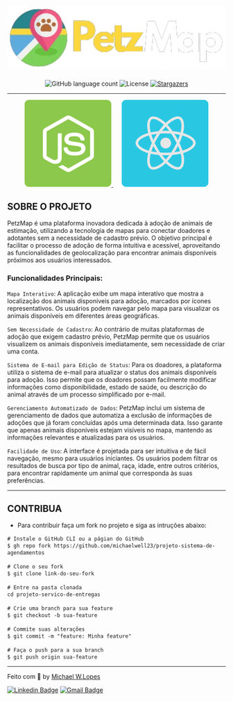 <h1 align="center">
  <img alt="PetzMap" title="PatzMap" src="https://raw.githubusercontent.com/michaelwell23/projeto-PetzMap/master/web/src/assets/logo/logo-dark.png" width="800px" />
</h1>

<p align="center">
  <img alt="GitHub language count" src="https://img.shields.io/github/languages/count/michaelwell23/haitatsu?color=%2304D361">

  <img alt="License" src="https://img.shields.io/badge/license-MIT-%2304D361">

  <a href="https://github.com/michaelwell23/haitatsu/stargazers">
    <img alt="Stargazers" src="https://img.shields.io/github/stars/michaelwell23/haitatsu?style=social">
  </a>
</p>

---

<p align="center">
  <a href="https://github.com/michaelwell23/projeto-PetzMap/tree/master/server"><img src="https://raw.githubusercontent.com/michaelwell23/projeto-servico-de-entregas/master/server/.github/nodejs.svg" alt="Node.Js" />
  </a>&nbsp;&nbsp;&nbsp;&nbsp;
  <a href="https://github.com/michaelwell23/projeto-PetzMap/tree/master/web"><img src="https://raw.githubusercontent.com/michaelwell23/projeto-servico-de-entregas/master/server/.github/reactjs.svg" alt="ReactJS">
</a>
</p>

## SOBRE O PROJETO

PetzMap é uma plataforma inovadora dedicada à adoção de animais de estimação, utilizando a tecnologia de mapas para conectar doadores e adotantes sem a necessidade de cadastro prévio. O objetivo principal é facilitar o processo de adoção de forma intuitiva e acessível, aproveitando as funcionalidades de geolocalização para encontrar animais disponíveis próximos aos usuários interessados.

### Funcionalidades Principais:

`Mapa Interativo`: A aplicação exibe um mapa interativo que mostra a localização dos animais disponíveis para adoção, marcados por ícones representativos. Os usuários podem navegar pelo mapa para visualizar os animais disponíveis em diferentes áreas geográficas.

`Sem Necessidade de Cadastro`: Ao contrário de muitas plataformas de adoção que exigem cadastro prévio, PetzMap permite que os usuários visualizem os animais disponíveis imediatamente, sem necessidade de criar uma conta.

`Sistema de E-mail para Edição de Status`: Para os doadores, a plataforma utiliza o sistema de e-mail para atualizar o status dos animais disponíveis para adoção. Isso permite que os doadores possam facilmente modificar informações como disponibilidade, estado de saúde, ou descrição do animal através de um processo simplificado por e-mail.

`Gerenciamento Automatizado de Dados`: PetzMap inclui um sistema de gerenciamento de dados que automatiza a exclusão de informações de adoções que já foram concluídas após uma determinada data. Isso garante que apenas animais disponíveis estejam visíveis no mapa, mantendo as informações relevantes e atualizadas para os usuários.

`Facilidade de Uso`: A interface é projetada para ser intuitiva e de fácil navegação, mesmo para usuários iniciantes. Os usuários podem filtrar os resultados de busca por tipo de animal, raça, idade, entre outros critérios, para encontrar rapidamente um animal que corresponda às suas preferências.

---

## CONTRIBUA

- Para contribuir faça um fork no projeto e siga as intruções abaixo:

```
# Instale o GitHub CLI ou a págian do GitHub
$ gh repo fork https://github.com/michaelwell23/projeto-sistema-de-agendamentos

# Clone o seu fork
$ git clone link-do-seu-fork

# Entre na pasta clonada
cd projeto-servico-de-entregas

# Crie uma branch para sua feature
$ git checkout -b sua-feature

# Commite suas alterações
$ git commit -m "feature: Minha feature"

# Faça o push para a sua branch
$ git push origin sua-feature

```

---

Feito com :purple_heart: by [Michael W.Lopes](https://github.com/michael23-lopes)

[![Linkedin Badge](https://img.shields.io/badge/-Michael%20Lopes-blue?style=flat-square&logo=Linkedin&logoColor=white&link=https://www.linkedin.com/in/michael-wellington-lopes/)](https://www.linkedin.com/in/michael-wellington-lopes/)
[![Gmail Badge](https://img.shields.io/badge/-michael23.wellington@gmail.com-c14438?style=flat-square&logo=Gmail&logoColor=white&link=mailto:michael23.wellington@gmail.com)](mailto:michael23.wellington@gmail.com)
